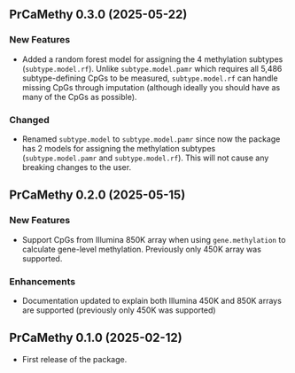 ## PrCaMethy 0.3.0 (2025-05-22)

### New Features

- Added a random forest model for assigning the 4 methylation subtypes (`subtype.model.rf`).  Unlike `subtype.model.pamr` which requires all 5,486 subtype-defining CpGs to be measured, `subtype.model.rf` can handle missing CpGs through imputation (although ideally you should have as many of the CpGs as possible).

### Changed

- Renamed `subtype.model` to `subtype.model.pamr` since now the package has 2 models for assigning the methylation subtypes (`subtype.model.pamr` and `subtype.model.rf`).  This will not cause any breaking changes to the user.

## PrCaMethy 0.2.0 (2025-05-15)

### New Features

* Support CpGs from Illumina 850K array when using `gene.methylation` to calculate gene-level methylation.  Previously only 450K array was supported.

### Enhancements

* Documentation updated to explain both Illumina 450K and 850K arrays are supported (previously only 450K was supported)


## PrCaMethy 0.1.0 (2025-02-12)

* First release of the package.
